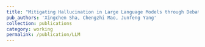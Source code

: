 ```yaml
---
title: "Mitigating Hallucination in Large Language Models through Debating"
pub_authors: 'Xingchen Sha, Chengzhi Mao, Junfeng Yang'
collection: publications
category: working
permalink: /publication/LLM
---
```


